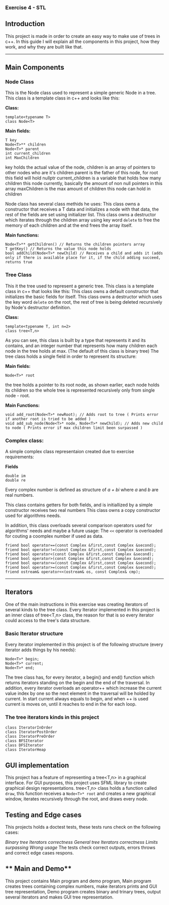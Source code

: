 ### Exercise 4 - STL

## **Introduction**
This project is made in order to create an easy way to make use of trees in c++.
In this guide I will explain all the components in this project, how they work,
and why they are built like that.
_________________________________________________________________________________
## **Main Components**

### Node Class
This is the Node class used to represent a simple generic Node in a tree.
This class is a template class in c++ and looks like this:

**Class:**
```
template<typename T>
class Node<T>
```

**Main fields:**
```
T key
Node<T>** children
Node<T>* parent
int current_children
int MaxChildren
```
key holds the actual value of the node,
children is an array of pointers to other nodes who are it's children
parent is the father of this node, for root this field will hold nullptr
current_children is a variable that holds how many children this node currently, basically 
the amount of non null pointers in this array
maxChildren is the max amount of children this node can hold in children

Node class has several class methids he uses:
This class owns a constructor that receives a T data and initializes a node with that data, the rest of the fields are set using initializer list.
This class owns a destructor which iterates through the children array using key word ```delete``` to free the memory of each children and at the end frees the array itself.

**Main functions:**
```
Node<T>** getChildren() // Returns the children pointers array
T getKey() // Returns the value this node holds
bool addChild(Node<T>* newChild) // Receives a child and adds it (adds only if there is available place for it, if the child adding succeed, returns true
```

### Tree Class
This it the tree used to represent a generic tree.
This class is a template class in c++ that looks like this:
This class owns a default constructor that initializes the basic fields for itself.
This class owns a destructor which uses the key word ```delete``` on the root, the rest of tree is being deleted recursively by Node's destructor definition.

**Class:**
```
template<typename T, int n=2>
class tree<T,n>
```

As you can see, this class is built by a type that represents it and its contains, and an integer number that represents how many children each node in the tree holds at max. (The default of this class is binary tree)
The tree class holds a single field in order to represent its structure:

**Main fields:**
```
Node<T>* root
```
the tree holds a pointer to its root node, as shown earlier, each node holds its children so the whole tree is represented recursively only from single node - root.

**Main Functions:**
```
void add_root(Node<T>* newRoot); // Adds root to tree ( Prints error if another root is tried to be added )
void add_sub_node(Node<T>* node, Node<T>* newChild); // Adds new child to node ( Prints error if max children limit been surpassed )
```

### Complex class:
A simple complex class representaion created due to exercise requirements:

**Fields**
```
double im
double re
```
Every complex number is defined as structure of *a + bi* where *a* and *b* are real numbers.

This class contains getters for both fields, and is initiallized by a simple constructor receives two real numbers
This class owns a copy constructor used for algorithms needs.

In addition, this class overloads several comparison operators used for algorithms' needs and maybe a future usage:
The ```<<``` operator is overloaded for couting a coomplex number if used as data. 
```
friend bool operator==(const Complex &first,const Complex &second); 
friend bool operator!=(const Complex &first,const Complex &second);
friend bool operator<(const Complex &first,const Complex &second);
friend bool operator>(const Complex &first,const Complex &second);
friend bool operator<=(const Complex &first,const Complex &second);
friend bool operator>=(const Complex &first,const Complex &second);
friend ostream& operator<<(ostream& os, const Complex& cmp);
```
_________________________________________________________________________________________________________________________

## **Iterators**

One of the main instructions in this exercise was creating iterators of several kinds to the tree class.
Every Iterator implemented in this project is an inner class of tree<T,n> class, the reason for that is so
every iterator could access to the tree's data structure.

### Basic Iterator structure
Every iterator implemented in this project is of the following structure (every iterator adds things by his needs):

```
Node<T>* begin;
Node<T>* current;
Node<T>* end;
```
The tree class has, for every iterator, a begin() and end() function which returns iterators standing on the begin and the end of the traversal.
In addition, every iterator overloads an operator++ which increase the current value index by one so the next element in the traversal will be holded by current.
In start current always equals to begin, and when ++ is used current is moves on, until it reaches to end in the for each loop.

### The tree iterators kinds in this project
```
class IteratorInOrder
class IteratorPostOrder
class IteratorPreOrder
class BFSIterator
class DFSIterator
class IteratorHeap
```

## **GUI implementation**

This project has a feature of representing a tree<T,n> in a graphical interface.
For GUI purposes, this project uses SFML library to create graphical design representations.
tree<T,n> class holds a function called ```draw```, this function receives a ```Node<T>* root``` and creates a new graphical window, iterates recursively through the root, and draws every node.

## **Testing and Edge cases**

This projects holds a doctest tests, these tests runs check on the following cases:

*Binary tree Iterators correctness*
*General tree Iterators correctness*
*Limits surpassing*
*Wrong usage*
The tests check correct outputs, errors throws and correct edge cases respons.

## ** Main and Demo**

This project contains Main program and demo program, Main program creates trees containing complex numbers, make iterators prints and GUI tree representation,
Demo program creates binary and trinary trees, output several iterators and makes GUI tree representation.
